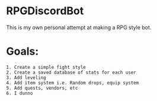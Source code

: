 # RPGDiscordBot

This is my own personal attempt at making a RPG style bot.

# Goals:
    1. Create a simple fight style
    2. Create a saved database of stats for each user
    3. Add leveling
    4. Add item system i.e. Random drops, equip system
    5. Add quests, vendors, etc
    6. I dunno